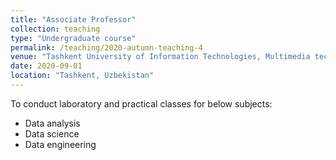 ```yaml
---
title: "Associate Professor"
collection: teaching
type: "Undergraduate course"
permalink: /teaching/2020-autumn-teaching-4
venue: "Tashkent University of Information Technologies, Multimedia technologies"
date: 2020-09-01
location: "Tashkent, Uzbekistan"
---
```

To conduct laboratory and practical classes for below subjects:

- Data analysis
- Data science
- Data engineering
